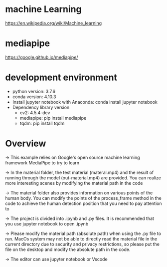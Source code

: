 # machine Learning
https://en.wikipedia.org/wiki/Machine_learning

# mediapipe
https://google.github.io/mediapipe/ 

# development environment
- python version: 3.7.6
- conda version: 4.10.3 
- Install jupyter notebook with Anaconda: conda install jupyter notebook
- Dependency library version
    - cv2: 4.5.4-dev
    - mediapipe: pip install mediapipe
    - tqdm: pip install tqdm

# Overview
-> This example relies on Google's open source machine learning framework MediaPipe to try to learn

-> In the material folder, the test material (materal.mp4) and the result of running through the model (out-material.mp4) are provided. You can realize more interesting scenes by modifying the material path in the code

-> The material folder also provides information on various points of the human body. You can modify the points of the process_frame method in the code to achieve the human detection position that you need to pay attention to

-> The project is divided into .ipynb and .py files. It is recommended that you use jupyter notebook to open .ipynb

-> Please modify the material path (absolute path) when using the .py file to run. MacOs system may not be able to directly read the material file in the current directory due to security and privacy restrictions, so please put the file on the desktop and modify the absolute path in the code.

-> The editor can use jupyter notebook or Vscode